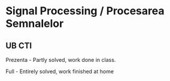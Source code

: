 # Signal Processing / Procesarea Semnalelor
## UB CTI

Prezenta - Partly solved, work done in class.

Full - Entirely solved, work finished at home
